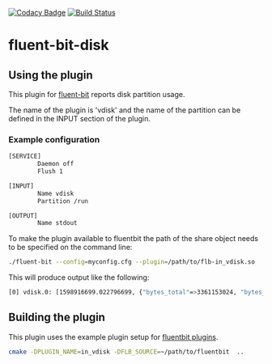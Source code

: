 [![Codacy Badge](https://app.codacy.com/project/badge/Grade/1f419c28498848e5b8bbb6f3c0f1b0ef)](https://www.codacy.com/gh/vorteil/fluent-bit-disk?utm_source=github.com&amp;utm_medium=referral&amp;utm_content=vorteil/fluent-bit-disk&amp;utm_campaign=Badge_Grade) [![Build Status](https://travis-ci.org/vorteil/fluent-bit-disk.svg?branch=master)](https://travis-ci.org/vorteil/fluent-bit-disk)

# fluent-bit-disk

## Using the plugin

This plugin for [fluent-bit](https://github.com/fluent/fluent-bit) reports disk partition usage.

The name of the plugin is 'vdisk' and the name of the partition can be defined in the INPUT
section of the plugin.

### Example configuration

```sh
[SERVICE]
        Daemon off
        Flush 1

[INPUT]
        Name vdisk
        Partition /run

[OUTPUT]
        Name stdout
```

To make the plugin available to fluentbit the path of the share object needs to be specified on the command line:

```sh
./fluent-bit --config=myconfig.cfg --plugin=/path/to/flb-in_vdisk.so
```

This will produce output like the following:

```sh
[0] vdisk.0: [1598916699.022796699, {"bytes_total"=>3361153024, "bytes_free"=>3358642176, "bytes_pct"=>0.074702, "inodes_total"=>4101586, "inodes_free"=>4102966, "inodes_pct"=>0.033634}]
```

## Building the plugin

This plugin uses the example plugin setup for [fluentbit plugins](https://github.com/fluent/fluent-bit-plugin).

```sh
cmake -DPLUGIN_NAME=in_vdisk -DFLB_SOURCE=~/path/to/fluentbit  ..
```
